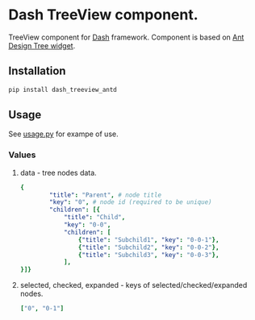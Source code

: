 # Dash TreeView component.

TreeView component for [Dash](https://github.com/plotly/dash) framework.
Component is based on [Ant Design Tree widget](https://ant.design/components/tree/).

## Installation
```bash
pip install dash_treeview_antd
```

## Usage
See [usage.py](./usage.py) for exampe of use.

### Values
1. data - tree nodes data.
    ```yaml
    {
            "title": "Parent", # node title
            "key": "0", # node id (required to be unique)
            "children": [{
                "title": "Child",
                "key": "0-0",
                "children": [
                    {"title": "Subchild1", "key": "0-0-1"},
                    {"title": "Subchild2", "key": "0-0-2"},
                    {"title": "Subchild3", "key": "0-0-3"},
                ],
    }]}
    ```
2. selected, checked, expanded - keys of selected/checked/expanded nodes.
    ```yaml
    ["0", "0-1"]
    ```
